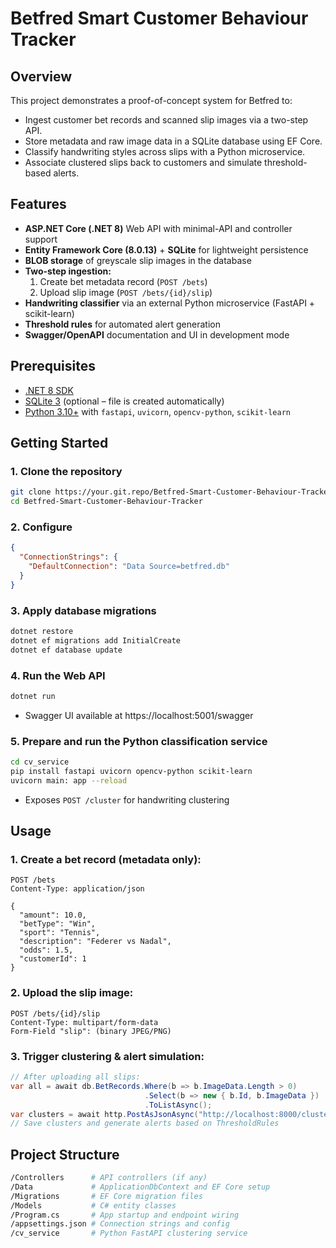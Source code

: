 
# Betfred Smart Customer Behaviour Tracker

## Overview
This project demonstrates a proof-of-concept system for Betfred to:
- Ingest customer bet records and scanned slip images via a two-step API.
- Store metadata and raw image data in a SQLite database using EF Core.
- Classify handwriting styles across slips with a Python microservice.
- Associate clustered slips back to customers and simulate threshold-based alerts.


## Features
- **ASP.NET Core (.NET 8)** Web API with minimal-API and controller support
- **Entity Framework Core (8.0.13)** + **SQLite** for lightweight persistence
- **BLOB storage** of greyscale slip images in the database
- **Two-step ingestion:**
  1. Create bet metadata record (`POST /bets`)
  2. Upload slip image (`POST /bets/{id}/slip`)
- **Handwriting classifier** via an external Python microservice (FastAPI + scikit-learn)
- **Threshold rules** for automated alert generation
- **Swagger/OpenAPI** documentation and UI in development mode


## Prerequisites
- [.NET 8 SDK](https://dotnet.microsoft.com/download)
- [SQLite 3](https://www.sqlite.org/download.html) (optional – file is created automatically)
- [Python 3.10+](https://www.python.org/downloads/) with `fastapi`, `uvicorn`, `opencv-python`, `scikit-learn`
## Getting Started
### 1. Clone the repository
```bash
git clone https://your.git.repo/Betfred-Smart-Customer-Behaviour-Tracker.git
cd Betfred-Smart-Customer-Behaviour-Tracker
```

### 2. Configure
```JSON
{
  "ConnectionStrings": {
    "DefaultConnection": "Data Source=betfred.db"
  }
}
```

### 3. Apply database migrations
```bash
dotnet restore
dotnet ef migrations add InitialCreate
dotnet ef database update
```

### 4. Run the Web API
```bash
dotnet run
```
- Swagger UI available at https://localhost:5001/swagger

### 5. Prepare and run the Python classification service
```bash
cd cv_service
pip install fastapi uvicorn opencv-python scikit-learn
uvicorn main: app --reload
```
- Exposes `POST /cluster` for handwriting clustering
## Usage
### 1. Create a bet record (metadata only):
```http
POST /bets
Content-Type: application/json

{
  "amount": 10.0,
  "betType": "Win",
  "sport": "Tennis",
  "description": "Federer vs Nadal",
  "odds": 1.5,
  "customerId": 1
}
```
### 2. Upload the slip image:
```http
POST /bets/{id}/slip
Content-Type: multipart/form-data
Form-Field "slip": (binary JPEG/PNG)
```
### 3. Trigger clustering & alert simulation:
```csharp
// After uploading all slips:
var all = await db.BetRecords.Where(b => b.ImageData.Length > 0)
                              .Select(b => new { b.Id, b.ImageData })
                              .ToListAsync();
var clusters = await http.PostAsJsonAsync("http://localhost:8000/cluster", all);
// Save clusters and generate alerts based on ThresholdRules
```
## Project Structure
```bash
/Controllers      # API controllers (if any)
/Data             # ApplicationDbContext and EF Core setup
/Migrations       # EF Core migration files
/Models           # C# entity classes
/Program.cs       # App startup and endpoint wiring
/appsettings.json # Connection strings and config
/cv_service       # Python FastAPI clustering service
```
